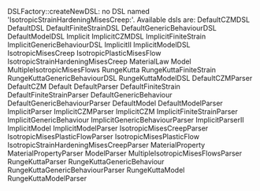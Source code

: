DSLFactory::createNewDSL: no DSL named 'IsotropicStrainHardeningMisesCreep:'.
Available dsls are: DefaultCZMDSL DefaultDSL DefaultFiniteStrainDSL DefaultGenericBehaviourDSL DefaultModelDSL Implicit ImplicitCZMDSL ImplicitFiniteStrain ImplicitGenericBehaviourDSL ImplicitII ImplicitModelDSL IsotropicMisesCreep IsotropicPlasticMisesFlow IsotropicStrainHardeningMisesCreep MaterialLaw Model MultipleIsotropicMisesFlows RungeKutta RungeKuttaFiniteStrain RungeKuttaGenericBehaviourDSL RungeKuttaModelDSL DefaultCZMParser DefaultCZM Default DefaultParser DefaultFiniteStrain DefaultFiniteStrainParser DefaultGenericBehaviour DefaultGenericBehaviourParser DefaultModel DefaultModelParser ImplicitParser ImplicitCZMParser ImplicitCZM ImplicitFiniteStrainParser ImplicitGenericBehaviour ImplicitGenericBehaviourParser ImplicitParserII ImplicitModel ImplicitModelParser IsotropicMisesCreepParser IsotropicMisesPlasticFlowParser IsotropicMisesPlasticFlow IsotropicStrainHardeningMisesCreepParser MaterialProperty MaterialPropertyParser ModelParser MultipleIsotropicMisesFlowsParser RungeKuttaParser RungeKuttaGenericBehaviour RungeKuttaGenericBehaviourParser RungeKuttaModel RungeKuttaModelParser
